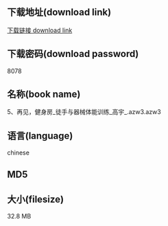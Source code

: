 ## 下载地址(download link)
[下载链接 download link](https://voluble-croquembouche-d321dc.netlify.app/?s=5%E3%80%81%E5%86%8D%E8%A7%81%EF%BC%8C%E5%81%A5%E8%BA%AB%E6%88%BF_%E5%BE%92%E6%89%8B%E4%B8%8E%E5%99%A8%E6%A2%B0%E4%BD%93%E8%83%BD%E8%AE%AD%E7%BB%83_%E9%AB%98%E5%AE%87_.azw3)

## 下载密码(download password)
8078

## 名称(book name)
5、再见，健身房_徒手与器械体能训练_高宇_.azw3.azw3

## 语言(language)
chinese

## MD5


## 大小(filesize)
32.8 MB
